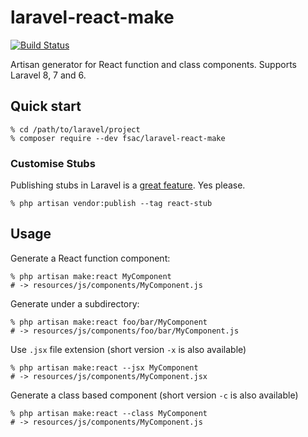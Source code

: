 # laravel-react-make
[![Build Status](https://travis-ci.com/fsac/laravel-react-make.svg?branch=main)](https://travis-ci.com/fsac/laravel-react-make)

Artisan generator for React function and class components. Supports Laravel 8, 7 and 6.

## Quick start

```
% cd /path/to/laravel/project
% composer require --dev fsac/laravel-react-make
```

### Customise Stubs

Publishing stubs in Laravel is a [great feature](https://laravel.com/docs/8.x/artisan#stub-customization).
Yes please.

```
% php artisan vendor:publish --tag react-stub
```

## Usage

Generate a React function component:

```
% php artisan make:react MyComponent
# -> resources/js/components/MyComponent.js
```

Generate under a subdirectory:

```
% php artisan make:react foo/bar/MyComponent
# -> resources/js/components/foo/bar/MyComponent.js
```

Use `.jsx` file extension (short version `-x` is also available)

```
% php artisan make:react --jsx MyComponent
# -> resources/js/components/MyComponent.jsx
```

Generate a class based component (short version `-c` is also available)
```
% php artisan make:react --class MyComponent
# -> resources/js/components/MyComponent.js
```
